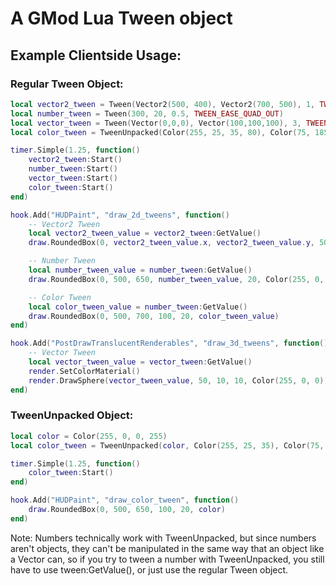 # A GMod Lua Tween object
## Example Clientside Usage:
### Regular Tween Object:
```Lua
local vector2_tween = Tween(Vector2(500, 400), Vector2(700, 500), 1, TWEEN_EASE_QUAD_IN_OUT)
local number_tween = Tween(300, 20, 0.5, TWEEN_EASE_QUAD_OUT)
local vector_tween = Tween(Vector(0,0,0), Vector(100,100,100), 3, TWEEN_EASE_LINEAR)
local color_tween = TweenUnpacked(Color(255, 25, 35, 80), Color(75, 185, 40, 150), 1, TWEEN_EASE_QUAD_OUT)

timer.Simple(1.25, function()
	vector2_tween:Start()
	number_tween:Start()
	vector_tween:Start()
	color_tween:Start()
end)

hook.Add("HUDPaint", "draw_2d_tweens", function()
	-- Vector2 Tween
	local vector2_tween_value = vector2_tween:GetValue()
	draw.RoundedBox(0, vector2_tween_value.x, vector2_tween_value.y, 50, 100, Color(255, 0, 0))

	-- Number Tween
	local number_tween_value = number_tween:GetValue()
	draw.RoundedBox(0, 500, 650, number_tween_value, 20, Color(255, 0, 0))

	-- Color Tween
	local color_tween_value = number_tween:GetValue()
	draw.RoundedBox(0, 500, 700, 100, 20, color_tween_value)
end)

hook.Add("PostDrawTranslucentRenderables", "draw_3d_tweens", function()
	-- Vector Tween
	local vector_tween_value = vector_tween:GetValue()
	render.SetColorMaterial()
	render.DrawSphere(vector_tween_value, 50, 10, 10, Color(255, 0, 0))
end)
```

### TweenUnpacked Object:
```Lua
local color = Color(255, 0, 0, 255)
local color_tween = TweenUnpacked(color, Color(255, 25, 35), Color(75, 185, 40, 150), 1, TWEEN_EASE_QUAD_OUT)

timer.Simple(1.25, function()
	color_tween:Start()
end)

hook.Add("HUDPaint", "draw_color_tween", function()
	draw.RoundedBox(0, 500, 650, 100, 20, color)
end)
```

Note: Numbers technically work with TweenUnpacked, but since numbers aren't objects, they can't be manipulated in the same way that an object like a Vector can, so if you try to tween a number with TweenUnpacked, you still have to use tween:GetValue(), or just use the regular Tween object.
